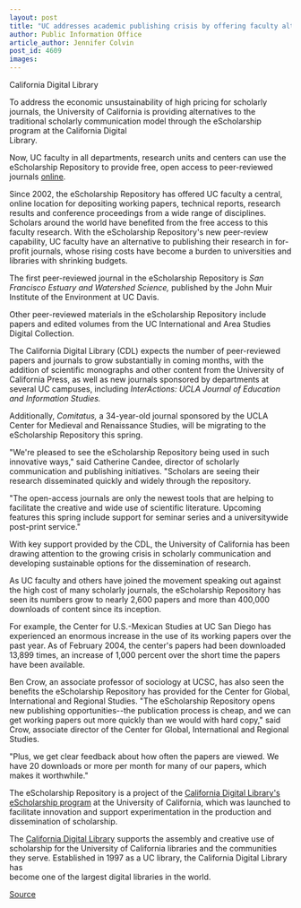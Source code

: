 ```yaml
---
layout: post
title: "UC addresses academic publishing crisis by offering faculty alternatives for publishing research"
author: Public Information Office
article_author: Jennifer Colvin
post_id: 4609
images:
---
```


<p>
  California Digital Library
</p>
<p>
  To address the economic unsustainability of high pricing for scholarly journals, the University of California is providing alternatives to the traditional scholarly communication model through the eScholarship program at the California Digital<br>
  Library.
</p>
<p>
  Now, UC faculty in all departments, research units and centers can use the eScholarship Repository to provide free, open access to peer-reviewed journals <a href="http://repositories.cdlib.org/escholarship/">online</a>.<br>
</p>
<p>
  Since 2002, the eScholarship Repository has offered UC faculty a central, online location for depositing working papers, technical reports, research results and conference proceedings from a wide range of disciplines. Scholars around the world have benefited from the free access to this faculty research. With the eScholarship Repository's new peer-review capability, UC faculty have an alternative to publishing their research in for-profit journals, whose rising costs have become a burden to universities and libraries with shrinking budgets.<br>
</p>
<p>
  The first peer-reviewed journal in the eScholarship Repository is <i>San Francisco Estuary and Watershed Science,</i> published by the John Muir Institute of the Environment at UC Davis.<br>
</p>
<p>
  Other peer-reviewed materials in the eScholarship Repository include papers and edited volumes from the UC International and Area Studies Digital Collection.<br>
</p>
<p>
  The California Digital Library (CDL) expects the number of peer-reviewed papers and journals to grow substantially in coming months, with the addition of scientific monographs and other content from the University of California Press, as well as new journals sponsored by departments at several UC campuses, including <i>InterActions: UCLA Journal of Education and Information Studies.</i><br>
</p>
<p>
  Additionally, <i>Comitatus,</i> a 34-year-old journal sponsored by the UCLA Center for Medieval and Renaissance Studies, will be migrating to the eScholarship Repository this spring.<br>
</p>
<p>
  "We're pleased to see the eScholarship Repository being used in such innovative ways," said Catherine Candee, director of scholarly communication and publishing initiatives. "Scholars are seeing their research disseminated quickly and widely through the repository.<br>
</p>
<p>
  "The open-access journals are only the newest tools that are helping to facilitate the creative and wide use of scientific literature. Upcoming features this spring include support for seminar series and a universitywide post-print service."
</p>
<p>
  With key support provided by the CDL, the University of California has been drawing attention to the growing crisis in scholarly communication and developing sustainable options for the dissemination of research.<br>
</p>
<p>
  As UC faculty and others have joined the movement speaking out against the high cost of many scholarly journals, the eScholarship Repository has seen its numbers grow to nearly 2,600 papers and more than 400,000 downloads of content since its inception.<br>
</p>
<p>
  For example, the Center for U.S.-Mexican Studies at UC San Diego has experienced an enormous increase in the use of its working papers over the past year. As of February 2004, the center's papers had been downloaded 13,899 times, an increase of 1,000 percent over the short time the papers have been available.<br>
</p>
<p>
  Ben Crow, an associate professor of sociology at UCSC, has also seen the benefits the eScholarship Repository has provided for the Center for Global, International and Regional Studies. "The eScholarship Repository opens new publishing opportunities--the publication process is cheap, and we can get working papers out more quickly than we would with hard copy," said Crow, associate director of the Center for Global, International and Regional Studies.
</p>
<p>
  "Plus, we get clear feedback about how often the papers are viewed. We have 20 downloads or more per month for many of our papers, which makes it worthwhile."<br>
</p>
<p>
  The eScholarship Repository is a project of the <a href="http://escholarship.cdlib.org">California Digital Library's eScholarship program</a> at the University of California, which was launched to facilitate innovation and support experimentation in the production and dissemination of scholarship.<br>
</p>
<p>
  The <a href="http://www.cdlib.org/">California Digital Library</a> supports the assembly and creative use of scholarship for the University of California libraries and the communities they serve. Established in 1997 as a UC library, the California Digital Library has<br>
  become one of the largest digital libraries in the world.<br>
</p>
<p><a href="http://www1.ucsc.edu/currents/03-04/03-15/research.html" title="Permalink to research">Source</a></p>
